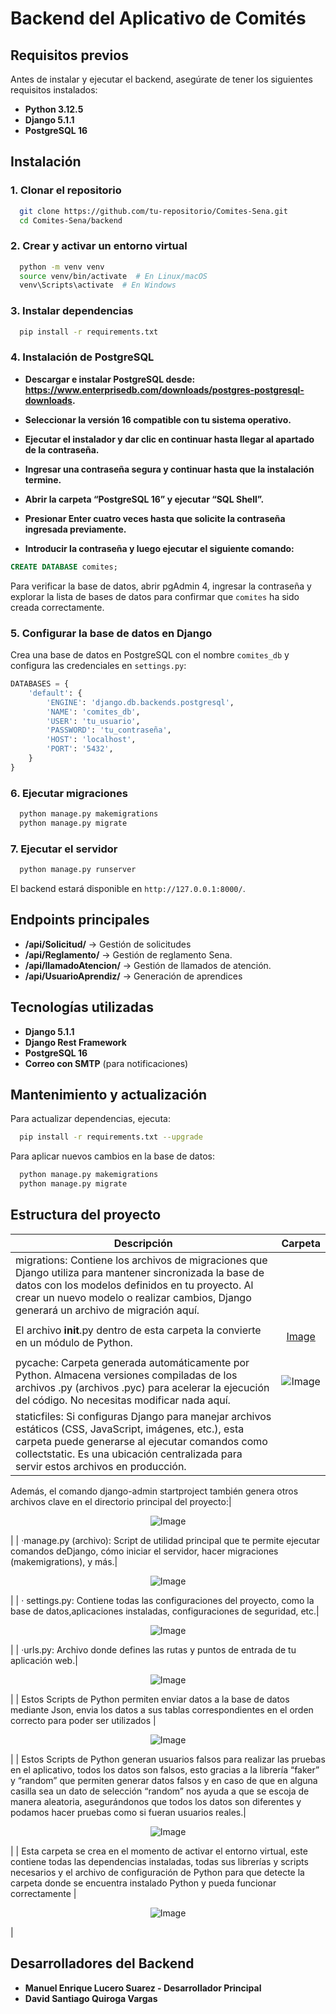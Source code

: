 # Backend del Aplicativo de Comités

## Requisitos previos

Antes de instalar y ejecutar el backend, asegúrate de tener los siguientes requisitos instalados:

- **Python 3.12.5**
- **Django 5.1.1**
- **PostgreSQL 16**

## Instalación

### 1. Clonar el repositorio

```sh
  git clone https://github.com/tu-repositorio/Comites-Sena.git
  cd Comites-Sena/backend
```

### 2. Crear y activar un entorno virtual

```sh
  python -m venv venv
  source venv/bin/activate  # En Linux/macOS
  venv\Scripts\activate  # En Windows
```

### 3. Instalar dependencias

```sh
  pip install -r requirements.txt
```

### 4. Instalación de PostgreSQL

- **Descargar e instalar PostgreSQL desde: https://www.enterprisedb.com/downloads/postgres-postgresql-downloads.**

- **Seleccionar la versión 16 compatible con tu sistema operativo.**

- **Ejecutar el instalador y dar clic en continuar hasta llegar al apartado de la contraseña.**

- **Ingresar una contraseña segura y continuar hasta que la instalación termine.**

- **Abrir la carpeta “PostgreSQL 16” y ejecutar “SQL Shell”.**

- **Presionar Enter cuatro veces hasta que solicite la contraseña ingresada previamente.**

- **Introducir la contraseña y luego ejecutar el siguiente comando:**

```sql
CREATE DATABASE comites;
```

Para verificar la base de datos, abrir pgAdmin 4, ingresar la contraseña y explorar la lista de bases de datos para confirmar que `comites` ha sido creada correctamente.

### 5. Configurar la base de datos en Django

Crea una base de datos en PostgreSQL con el nombre `comites_db` y configura las credenciales en `settings.py`:

```python
DATABASES = {
    'default': {
        'ENGINE': 'django.db.backends.postgresql',
        'NAME': 'comites_db',
        'USER': 'tu_usuario',
        'PASSWORD': 'tu_contraseña',
        'HOST': 'localhost',
        'PORT': '5432',
    }
}
```

### 6. Ejecutar migraciones

```sh
  python manage.py makemigrations
  python manage.py migrate
```

### 7. Ejecutar el servidor

```sh
  python manage.py runserver
```

El backend estará disponible en `http://127.0.0.1:8000/`.

## Endpoints principales

- **/api/Solicitud/** → Gestión de solicitudes
- **/api/Reglamento/** → Gestión de reglamento Sena.
- **/api/llamadoAtencion/** → Gestión de llamados de atención.
- **/api/UsuarioAprendiz/** → Generación de aprendices

## Tecnologías utilizadas

- **Django 5.1.1**
- **Django Rest Framework**
- **PostgreSQL 16**
- **Correo con SMTP** (para notificaciones)

## Mantenimiento y actualización

Para actualizar dependencias, ejecuta:

```sh
  pip install -r requirements.txt --upgrade
```

Para aplicar nuevos cambios en la base de datos:

```sh
  python manage.py makemigrations
  python manage.py migrate
```

## Estructura del proyecto


| **Descripción**                                                                                                                                                          | **Carpeta**                                                                                                                |
|-------------------------------------------------------------------------------------------------------------------------------------------------------------------------|---------------------------------------------------------------------------------------------------------------------------|
| migrations: Contiene los archivos de migraciones que Django utiliza para mantener sincronizada la base de datos con los modelos definidos en tu proyecto. Al crear un nuevo modelo o realizar cambios, Django generará un archivo de migración aquí. 
 El archivo __init__.py dentro de esta carpeta la convierte en un módulo de Python.| <p align="center">[Image](https://github.com/user-attachments/assets/6cfe3dc7-cf4e-470a-a63b-38d1f3b35167)</p>           |
| pycache: Carpeta generada automáticamente por Python. Almacena versiones compiladas de los archivos .py (archivos .pyc) para acelerar la ejecución del código. No necesitas modificar nada aquí.| <p align="center">![Image](https://github.com/user-attachments/assets/f1c7a35f-1bdc-432a-8b2c-25a4f4793aad)</p>           |
| staticfiles: Si configuras Django para manejar archivos estáticos (CSS, JavaScript, imágenes, etc.), esta carpeta puede generarse al ejecutar comandos como collectstatic. Es una ubicación centralizada para servir estos archivos en producción.

Además, el comando django-admin startproject también genera otros archivos clave en el directorio principal del proyecto:| <p align="center">![Image](https://github.com/user-attachments/assets/e942ba25-7eb2-4bb9-a1ac-497251960f3a) </p>           |
| ·manage.py (archivo): Script de utilidad principal que te permite ejecutar comandos deDjango, cómo iniciar el servidor, hacer migraciones (makemigrations), y más.| <p align="center">![Image](https://github.com/user-attachments/assets/e39e3979-71b2-44f6-ae5f-e59b9a4af238) </p>           |
| · settings.py: Contiene todas las configuraciones del proyecto, como la base de datos,aplicaciones instaladas, configuraciones de seguridad, etc.| <p align="center">![Image](https://github.com/user-attachments/assets/b3da0096-b885-434b-ab5a-2febb23316ec)</p>           |
| ·urls.py: Archivo donde defines las rutas y puntos de entrada de tu aplicación web.| <p align="center">![Image](https://github.com/user-attachments/assets/6f1eab65-a363-4916-be72-006826190820)</p>           |
| Estos Scripts de Python permiten enviar datos a la base de datos mediante Json, envia los datos a sus tablas correspondientes en el orden correcto para poder ser utilizados | <p align="center">![Image](https://github.com/user-attachments/assets/32f662f8-e7bb-4f84-a850-06325b40696f) </p>           |
| Estos Scripts de Python generan usuarios falsos para realizar las pruebas en el aplicativo, todos los datos son falsos, esto gracias a la librería “faker” y “random” que permiten generar datos falsos y en caso de que en alguna casilla sea un dato de selección “random” nos ayuda a que se escoja de manera aleatoria, asegurándonos que todos los datos son diferentes y podamos hacer pruebas como si fueran usuarios reales.| <p align="center">![Image](https://github.com/user-attachments/assets/e3159d70-776e-4e9c-a029-ff4c1addcd5d)</p>           |
| Esta carpeta se crea en el momento de activar el entorno virtual, este contiene todas las dependencias instaladas, todas sus librerías y scripts necesarios y el archivo de configuración de Python para que detecte la carpeta donde se encuentra instalado Python y pueda funcionar correctamente | <p align="center">![Image](https://github.com/user-attachments/assets/0a9282e2-466d-44dd-88b6-ce7c6be5d1bc) </p>           |




## Desarrolladores del Backend

- **Manuel Enrique Lucero Suarez - Desarrollador Principal**
- **David Santiago Quiroga Vargas**
